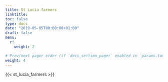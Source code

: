 ```yaml
--- 
title: St Lucia farmers
linktitle:
toc: false
type: docs
date: "2019-05-05T00:00:00+01:00"
draft: false
menu:
  r: 
    weight: 2

# Prev/next pager order (if `docs_section_pager` enabled in `params.toml`)
weight: 4
--- 
```



{{< st_lucia_farmers >}}
## 